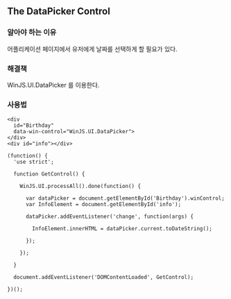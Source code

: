 ## The DataPicker Control

### 알아야 하는 이유

어플리케이션 페이지에서 유저에게 날짜를 선택하게 할 필요가 있다.

### 해결책

WinJS.UI.DataPicker 를 이용한다.

### 사용법

```
<div 
  id="Birthday" 
  data-win-control="WinJS.UI.DataPicker">
</div>
<div id="info"></div>
```

```
(function() {
  'use strict';
  
  function GetControl() {
  
    WinJS.UI.processAll().done(function() {
    
      var dataPicker = document.getElementById('Birthday').winControl;
      var InfoElement = document.getElementById('info');
      
      dataPicker.addEventListener('change', function(args) {
      
        InfoElement.innerHTML = dataPicker.current.toDateString();
      
      });
    
    });
  
  }

  document.addEventListener('DOMContentLoaded', GetControl);

})();
```